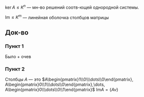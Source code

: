 $\ker A\leq K^{n}$ — мн-во решений соотв-ющей однородной системы.

$\mathrm{Im} \leq K^{m}$ — линейная оболочка столбцов матрицы
## Док-во
### Пункт 1

Было + очев
### Пункт 2

Столбцы $A$ — это $A\begin{pmatrix}1\\0\\\dots\\0\end{pmatrix}, A\begin{pmatrix}0\\1\\\dots\\0\end{pmatrix},\dots, A\begin{pmatrix}0\\\dots\\0\\1\end{pmatrix}$
$\mathrm{Im}A=\{ Av \}$